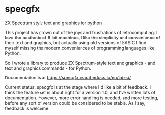 # specgfx
ZX Spectrum style text and graphics for python

This project has grown out of the joys and frustrations of retrocomputing. I love the aesthetic of 8-bit machines,
I like the simplicity and convenience of their text and graphics, but actually using old versions of BASIC I find myself
missing the modern conveniences of programming languages like Python.

So I wrote a library to produce ZX Spectrum-style text and graphics - and text and graphics commands - for Python.

Documentation is at https://specgfx.readthedocs.io/en/latest/

Current status: specgfx is at the stage where I'd like a bit of feedback. I think the feature set is about right for a
version 1.0, and I've written lots of documentation. However, more error handling is needed, and more testing, before
any sort of version could be considered to be stable. As I say, feedback is welcome.
